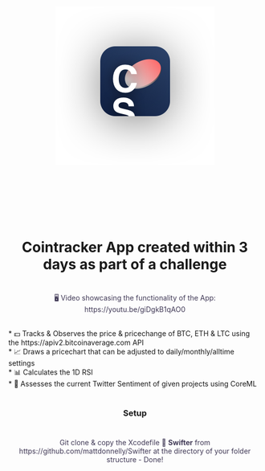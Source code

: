 
<div align=center>
<img align=center src="appLogo.png" alt="Coinsignals Logo" width="317" height="315">
<br/><br/><br/>  
<p style="color: #403956; margin-top: 40px;">

</p>
<br/><br/>

<h1>Cointracker App created within 3 days as part of a challenge</h1>
<p style="color: #403956; margin-top: 40px;">
🖥 Video showcasing the functionality of the App:
https://youtu.be/giDgkB1qAO0</p><br/>

<div align=left>
* 💵 Tracks & Observes the price & pricechange of BTC, ETH & LTC using the https://apiv2.bitcoinaverage.com API </br>
* 📈 Draws a pricechart that can be adjusted to daily/monthly/alltime settings</br>
* 📊 Calculates the 1D RSI </br>
* 🧠 Assesses the current Twitter Sentiment of given projects using CoreML</br>
</div>

</br>
<h3>Setup</h3>
<p style="color: #403956; margin-top: 40px;">
Git clone & copy the Xcodefile  📄 <b>Swifter</b> from https://github.com/mattdonnelly/Swifter at the directory of your folder structure - Done!</p><br/>
